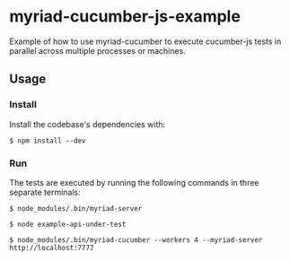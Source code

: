 # myriad-cucumber-js-example

Example of how to use myriad-cucumber to execute cucumber-js tests in
parallel across multiple processes or machines.

## Usage

### Install

Install the codebase's dependencies with:

``` shell
$ npm install --dev
```

### Run

The tests are executed by running the following commands in three separate terminals:

``` shell
$ node_modules/.bin/myriad-server
```

``` shell
$ node example-api-under-test
```

``` shell
$ node_modules/.bin/myriad-cucumber --workers 4 --myriad-server http://localhost:7777
```
